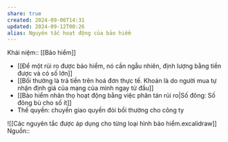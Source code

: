 ```yaml
---
share: true
created: 2024-09-06T14:31
updated: 2024-09-12T00:26
alias: Nguyên tắc hoạt động của bảo hiểm
---
```

Khái niệm:: [[Bảo hiểm]]
- [[Để một rủi ro được bảo hiểm, nó cần ngẫu nhiên, định lượng bằng tiền được và có số lớn]]
- [[Bồi thường là trả tiền trên hoá đơn thực tế. Khoán là do người mua tự nhận định giá của mạng của mình ngay từ đầu]]
- [[Bảo hiểm nhân thọ hoạt động bằng việc phân tán rủi ro|Số đông: Số đông bù cho số ít]]
- Thế quyền: chuyển giao quyền đòi bồi thường cho công ty

![[Các nguyên tắc được áp dụng cho từng loại hình bảo hiểm.excalidraw]]
Nguồn:: 

